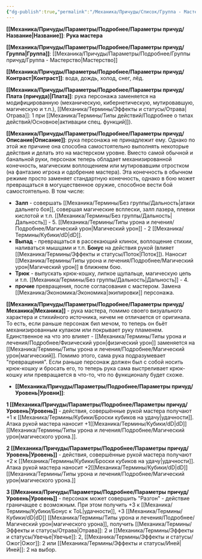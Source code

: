```yaml
---
{"dg-publish":true,"permalink":"/Механика/Причуды/Список/Группа - Мастерство/Рука мастера/","noteIcon":"","created":"2025-09-07T13:19:22.345+03:00","updated":"2025-09-05T09:48:56.286+03:00"}
---
```




**[[Механика/Причуды/Параметры/Подробнее/Параметры причуд/Название\|Название]]**: **Рука мастера**

**[[Механика/Причуды/Параметры/Подробнее/Параметры причуд/Группа\|Группа]]**: [[Механика/Причуды/Параметры/Подробнее/Группы причуд/Группа - Мастерство\|Мастерство]] 

**[[Механика/Причуды/Параметры/Подробнее/Параметры причуд/Контраст\|Контраст]]**: вода, дождь, холод, снег, лёд. 

**[[Механика/Причуды/Параметры/Подробнее/Параметры причуд/Плата (причуда)\|Плата]]**: рука персонажа заменяется на модифицированную (механическую, кибернетическую, мутировавшую, магическую и т.п.),  [[Механика/Термины/Эффекты и статусы/Отрава\|Отрава]]: 1 при [[Механика/Термины/Типы действий/Подробнее о типах действий/Основное\|активации спец. функций]]).

**[[Механика/Причуды/Параметры/Подробнее/Параметры причуд/Описание\|Описание]]**: рука персонажа не принадлежит ему. Однако по этой же причине она способна самостоятельно выполнять некоторые действия и делать это на мастерском уровне. Вместо самой обычной и банальной руки, персонаж теперь обладает механизированной конечность, магическим воплощением или мутировавшим отростком (на фантазию игрока и одобрение мастера). Эта конечность в обычном режиме просто заменяет стандартную конечность, однако в бою может превращаться в могущественное оружие, способное вести бой самостоятельно. В том числе:


- **Залп** - совершать [[Механика/Термины/Без группы/Дальность\|атаки дальнего боя]], совершая магические всплески, залп лазера, плевки кислотой и т.п. [[Механика/Термины/Без группы/Дальность\|Дальность]] - 5. [[Механика/Термины/Типы урона и лечения/Подробнее/Магический урон\|Магический урон]] - 2 [[Механика/Термины/Кубики/dD\|dD]].
- **Выпад** - превращаться в рассекающий клинок, воплощение стихии, наливаться мышцами и т.п. **Бонус** на действия рукой (влияет [[Механика/Термины/Эффекты и статусы/Поток\|Поток]]). Наносит [[Механика/Термины/Типы урона и лечения/Подробнее/Магический урон\|Магический урон]] в ближнем бою.
- **Трюк** - выпускать крюк-кошку, липкое щупальце, магическую цепь и т.п. [[Механика/Термины/Без группы/Дальность\|Дальность]] - 4. 
- **прочие** превращения, после согласования с мастером. Замена [[Механика/Экономика/Экономика\|экипировки]] персонажа. 


**[[Механика/Причуды/Параметры/Подробнее/Параметры причуд/Механика\|Механика]]** - рука мастера, помимо своего визуального характера и стихийного источника, ничем не отличается от оригинала. То есть, если раньше персонаж бил мечом, то теперь он бьёт механизированным кулаком или покрывает руку пламенем. Единственное на что это влияет - [[Механика/Термины/Типы урона и лечения/Подробнее/Физический урон\|физический урон]] заменяется на [[Механика/Термины/Типы урона и лечения/Подробнее/Магический урон\|магический]]. Помимо этого, сама рука подразумевает "превращения". Если раньше персонаж должен был с собой носить крюк-кошку и бросать его, то теперь рука сама выстреливает крюк-кошку или превращается в что-то, что по функционалу будет схоже. 


- **[[Механика/Причуды/Параметры/Подробнее/Параметры причуд/Уровень\|Уровни]]**:

**1 [[Механика/Причуды/Параметры/Подробнее/Параметры причуд/Уровень\|Уровень]]** - действия, совершённые рукой мастера получают +1 к [[Механика/Термины/Кубики/Броски кубиков на удачу\|удачности]]. Атака рукой мастера наносит +1[[Механика/Термины/Кубики/dD\|dD]] [[Механика/Термины/Типы урона и лечения/Подробнее/Магический урон\|магического урона.]]. 

**2 [[Механика/Причуды/Параметры/Подробнее/Параметры причуд/Уровень\|Уровень]]** - действия, совершённые рукой мастера получают +2 к [[Механика/Термины/Кубики/Броски кубиков на удачу\|удачности]]. Атака рукой мастера наносит +2[[Механика/Термины/Кубики/dD\|dD]] [[Механика/Термины/Типы урона и лечения/Подробнее/Магический урон\|магического урона.]]

**3 [[Механика/Причуды/Параметры/Подробнее/Параметры причуд/Уровень\|Уровень]]** - персонаж может совершить "Разгон" - действие граничащее с возможным. При этом получить +3 к [[Механика/Термины/Кубики/Бонус к ToL\|удачности]], +3 [[Механика/Термины/Кубики/dD\|dD]] [[Механика/Термины/Типы урона и лечения/Подробнее/Магический урон\|магического урона]], получить [[Механика/Термины/Эффекты и статусы/Отрава\|Отрава]]: 2 и [[Механика/Термины/Эффекты и статусы/Увечье\|Увечье]]: 2, [[Механика/Термины/Эффекты и статусы/Ожог\|Ожог]]: 2 или [[Механика/Термины/Эффекты и статусы/Иней\|Иней]]: 2 на выбор. 